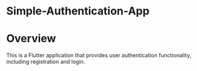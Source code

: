 # Simple-Authentication-App

# Overview
This is a Flutter application that provides user authentication functionality, including registration and login.






